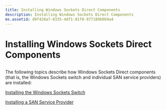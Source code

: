 ```yaml
---
title: Installing Windows Sockets Direct Components
description: Installing Windows Sockets Direct Components
ms.assetid: d9f428a7-0335-4df1-81f8-977189b0b9a4
---
```


# Installing Windows Sockets Direct Components


## <a href="" id="ddk-installing-windows-sockets-direct-components-ng"></a>


The following topics describe how Windows Sockets Direct components (that is, the Windows Sockets switch and individual SAN service providers) are installed:

[Installing the Windows Sockets Switch](installing-the-windows-sockets-switch.md)

[Installing a SAN Service Provider](installing-a-san-service-provider.md)

 

 





